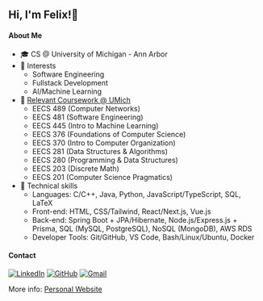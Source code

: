 ## Hi, I'm Felix!👋

#### About Me

- 🎓 CS @ University of Michigan - Ann Arbor
- 📌 Interests
  - Software Engineering
  - Fullstack Development
  - AI/Machine Learning
- 📜 [Relevant Coursework @ UMich](https://bulletin.engin.umich.edu/courses/eecs/)
	-   EECS 489 (Computer Networks)
	-   EECS 481 (Software Engineering)
	-   EECS 445 (Intro to Machine Learning)
	-   EECS 376 (Foundations of Computer Science)
	-   EECS 370 (Intro to Computer Organization)
	-   EECS 281 (Data Structures & Algorithms)
	-   EECS 280 (Programming & Data Structures)
 	-   EECS 203 (Discrete Math) 
	-   EECS 201 (Computer Science Pragmatics)
- 🚀 Technical skills
  - Languages: C/C++, Java, Python, JavaScript/TypeScript, SQL, LaTeX
  - Front-end: HTML, CSS/Tailwind, React/Next.js, Vue.js
  - Back-end: Spring Boot + JPA/Hibernate, Node.js/Express.js + Prisma, SQL (MySQL, PostgreSQL), NoSQL (MongoDB), AWS RDS
  - Developer Tools: Git/GitHub, VS Code, Bash/Linux/Ubuntu, Docker

#### Contact

[![LinkedIn](https://custom-icon-badges.demolab.com/badge/LinkedIn-0A66C2?logo=linkedin-white&logoColor=fff)](https://www.linkedin.com/in/felix-shen-a40195299)
[![GitHub](https://img.shields.io/badge/GitHub-%23121011.svg?logo=github&logoColor=white)](https://github.com/Blank-FS)
[![Gmail](https://img.shields.io/badge/felixshn@umich.edu-D14836?logo=gmail&logoColor=white)](#)

More info: [Personal Website](https://blank-fs.github.io/)
